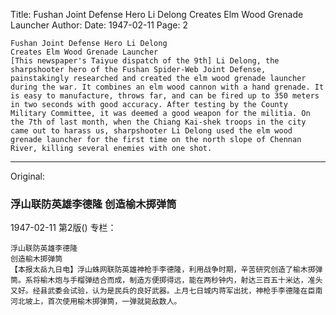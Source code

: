 Title: Fushan Joint Defense Hero Li Delong Creates Elm Wood Grenade Launcher
Author:
Date: 1947-02-11
Page: 2

    Fushan Joint Defense Hero Li Delong
    Creates Elm Wood Grenade Launcher
    [This newspaper's Taiyue dispatch of the 9th] Li Delong, the sharpshooter hero of the Fushan Spider-Web Joint Defense, painstakingly researched and created the elm wood grenade launcher during the war. It combines an elm wood cannon with a hand grenade. It is easy to manufacture, throws far, and can be fired up to 350 meters in two seconds with good accuracy. After testing by the County Military Committee, it was deemed a good weapon for the militia. On the 7th of last month, when the Chiang Kai-shek troops in the city came out to harass us, sharpshooter Li Delong used the elm wood grenade launcher for the first time on the north slope of Chennan River, killing several enemies with one shot.



<hr /> 

Original: 


### 浮山联防英雄李德隆  创造榆木掷弹筒

1947-02-11
第2版()
专栏：

    浮山联防英雄李德隆
    创造榆木掷弹筒
    【本报太岳九日电】浮山蛛网联防英雄神枪手李德隆，利用战争时期，辛苦研究创造了榆木掷弹筒。系将榆木炮与手榴弹结合而成，制造方便掷得远，能在两秒钟内，射达三百五十米达，准头又好。经县武委会试验，认为是民兵的良好武器。上月七日城内蒋军出扰，神枪手李德隆在臣南河北坡上，首次使用榆木掷弹筒，一弹就毙敌数人。
